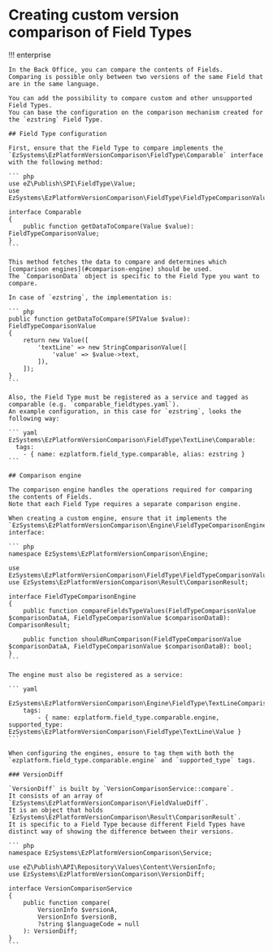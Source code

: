 # Creating custom version comparison of Field Types

!!! enterprise
    
    In the Back Office, you can compare the contents of Fields.
    Comparing is possible only between two versions of the same Field that are in the same language.
    
    You can add the possibility to compare custom and other unsupported Field Types.
    You can base the configuration on the comparison mechanism created for the `ezstring` Field Type.
    
    ## Field Type configuration
    
    First, ensure that the Field Type to compare implements the `EzSystems\EzPlatformVersionComparison\FieldType\Comparable` interface with the following method:
    
    ``` php
    use eZ\Publish\SPI\FieldType\Value;
    use EzSystems\EzPlatformVersionComparison\FieldType\FieldTypeComparisonValue;
    
    interface Comparable
    {
        public function getDataToCompare(Value $value): FieldTypeComparisonValue;
    }
    ```
    
    This method fetches the data to compare and determines which [comparison engines](#comparison-engine) should be used.
    The `ComparisonData` object is specific to the Field Type you want to compare.
    
    In case of `ezstring`, the implementation is:
    
    ``` php
    public function getDataToCompare(SPIValue $value): FieldTypeComparisonValue
    {
        return new Value([
            'textLine' => new StringComparisonValue([
                'value' => $value->text,
            ]),
        ]);
    }
    ```
    
    Also, the Field Type must be registered as a service and tagged as comparable (e.g. `comparable_fieldtypes.yaml`).
    An example configuration, in this case for `ezstring`, looks the following way:
    
    ``` yaml
    EzSystems\EzPlatformVersionComparison\FieldType\TextLine\Comparable:
      tags:
        - { name: ezplatform.field_type.comparable, alias: ezstring }
    ```
    
    ## Comparison engine
    
    The comparison engine handles the operations required for comparing the contents of Fields.
    Note that each Field Type requires a separate comparison engine.
    
    When creating a custom engine, ensure that it implements the `EzSystems\EzPlatformVersionComparison\Engine\FieldTypeComparisonEngine` interface:
    
    ``` php
    namespace EzSystems\EzPlatformVersionComparison\Engine;
    
    use EzSystems\EzPlatformVersionComparison\FieldType\FieldTypeComparisonValue;
    use EzSystems\EzPlatformVersionComparison\Result\ComparisonResult;
    
    interface FieldTypeComparisonEngine
    {
        public function compareFieldsTypeValues(FieldTypeComparisonValue $comparisonDataA, FieldTypeComparisonValue $comparisonDataB): ComparisonResult;
    
        public function shouldRunComparison(FieldTypeComparisonValue $comparisonDataA, FieldTypeComparisonValue $comparisonDataB): bool;
    }
    ```
    
    The engine must also be registered as a service:
    
    ``` yaml
    
    EzSystems\EzPlatformVersionComparison\Engine\FieldType\TextLineComparisonEngine:
        tags:
            - { name: ezplatform.field_type.comparable.engine, supported_type: EzSystems\EzPlatformVersionComparison\FieldType\TextLine\Value }
    ```
    
    When configuring the engines, ensure to tag them with both the `ezplatform.field_type.comparable.engine` and `supported_type` tags.
    
    ### VersionDiff
    
    `VersionDiff` is built by `VersionComparisonService::compare`.
    It consists of an array of `EzSystems\EzPlatformVersionComparison\FieldValueDiff`.
    It is an object that holds `EzSystems\EzPlatformVersionComparison\Result\ComparisonResult`.
    It is specific to a Field Type because different Field Types have distinct way of showing the difference between their versions. 
    
    ``` php
    namespace EzSystems\EzPlatformVersionComparison\Service;
    
    use eZ\Publish\API\Repository\Values\Content\VersionInfo;
    use EzSystems\EzPlatformVersionComparison\VersionDiff;
    
    interface VersionComparisonService
    {
        public function compare(
            VersionInfo $versionA,
            VersionInfo $versionB,
            ?string $languageCode = null
        ): VersionDiff;
    }
    ```
